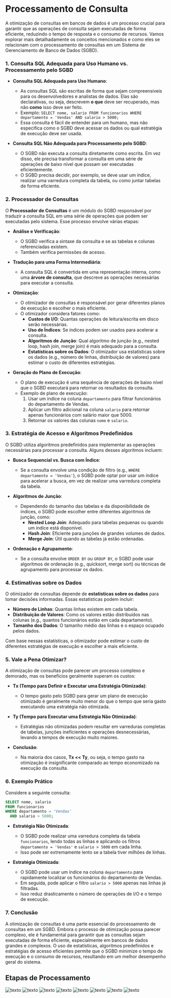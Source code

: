 # Processamento de Consulta

   A otimização de consultas em bancos de dados é um processo crucial para garantir que as operações de consulta sejam executadas de forma eficiente, reduzindo o tempo de resposta e o consumo de recursos. Vamos explorar mais detalhadamente os conceitos mencionados e como eles se relacionam com o processamento de consultas em um Sistema de Gerenciamento de Banco de Dados (SGBD).

### 1. **Consulta SQL Adequada para Uso Humano vs. Processamento pelo SGBD**

- **Consulta SQL Adequada para Uso Humano**: 
  - As consultas SQL são escritas de forma que sejam compreensíveis para os desenvolvedores e analistas de dados. Elas são declarativas, ou seja, descrevem **o que** deve ser recuperado, mas não **como** isso deve ser feito.
  - Exemplo: `SELECT nome, salario FROM funcionarios WHERE departamento = 'Vendas' AND salario > 5000;`
  - Essa consulta é fácil de entender para um humano, mas não especifica como o SGBD deve acessar os dados ou qual estratégia de execução deve ser usada.

- **Consulta SQL Não Adequada para Processamento pelo SGBD**:
  - O SGBD não executa a consulta diretamente como escrita. Em vez disso, ele precisa transformar a consulta em uma série de operações de baixo nível que possam ser executadas eficientemente.
  - O SGBD precisa decidir, por exemplo, se deve usar um índice, realizar uma varredura completa da tabela, ou como juntar tabelas de forma eficiente.

### 2. **Processador de Consultas**

O **Processador de Consultas** é um módulo do SGBD responsável por traduzir a consulta SQL em uma série de operações que podem ser executadas pelo sistema. Esse processo envolve várias etapas:

- **Análise e Verificação**: 
  - O SGBD verifica a sintaxe da consulta e se as tabelas e colunas referenciadas existem.
  - Também verifica permissões de acesso.

- **Tradução para uma Forma Intermediária**:
  - A consulta SQL é convertida em uma representação interna, como uma **árvore de consulta**, que descreve as operações necessárias para executar a consulta.

- **Otimização**:
  - O otimizador de consultas é responsável por gerar diferentes planos de execução e escolher o mais eficiente.
  - O otimizador considera fatores como:
    - **Custos de I/O**: Quantas operações de leitura/escrita em disco serão necessárias.
    - **Uso de Índices**: Se índices podem ser usados para acelerar a consulta.
    - **Algoritmos de Junção**: Qual algoritmo de junção (e.g., nested loop, hash join, merge join) é mais adequado para a consulta.
    - **Estatísticas sobre os Dados**: O otimizador usa estatísticas sobre os dados (e.g., número de linhas, distribuição de valores) para estimar o custo de diferentes estratégias.

- **Geração do Plano de Execução**:
  - O plano de execução é uma sequência de operações de baixo nível que o SGBD executará para retornar os resultados da consulta.
  - Exemplo de plano de execução:
    1. Usar um índice na coluna `departamento` para filtrar funcionários do departamento de Vendas.
    2. Aplicar um filtro adicional na coluna `salario` para retornar apenas funcionários com salário maior que 5000.
    3. Retornar os valores das colunas `nome` e `salario`.

### 3. **Estratégia de Acesso e Algoritmos Predefinidos**

O SGBD utiliza algoritmos predefinidos para implementar as operações necessárias para processar a consulta. Alguns desses algoritmos incluem:

- **Busca Sequencial vs. Busca com Índice**:
  - Se a consulta envolve uma condição de filtro (e.g., `WHERE departamento = 'Vendas'`), o SGBD pode optar por usar um índice para acelerar a busca, em vez de realizar uma varredura completa da tabela.

- **Algoritmos de Junção**:
  - Dependendo do tamanho das tabelas e da disponibilidade de índices, o SGBD pode escolher entre diferentes algoritmos de junção, como:
    - **Nested Loop Join**: Adequado para tabelas pequenas ou quando um índice está disponível.
    - **Hash Join**: Eficiente para junções de grandes volumes de dados.
    - **Merge Join**: Útil quando as tabelas já estão ordenadas.

- **Ordenação e Agrupamento**:
  - Se a consulta envolve `ORDER BY` ou `GROUP BY`, o SGBD pode usar algoritmos de ordenação (e.g., quicksort, merge sort) ou técnicas de agrupamento para processar os dados.

### 4. **Estimativas sobre os Dados**

O otimizador de consultas depende de **estatísticas sobre os dados** para tomar decisões informadas. Essas estatísticas podem incluir:

- **Número de Linhas**: Quantas linhas existem em cada tabela.
- **Distribuição de Valores**: Como os valores estão distribuídos nas colunas (e.g., quantos funcionários estão em cada departamento).
- **Tamanho dos Dados**: O tamanho médio das linhas e o espaço ocupado pelos dados.

Com base nessas estatísticas, o otimizador pode estimar o custo de diferentes estratégias de execução e escolher a mais eficiente.

### 5. **Vale a Pena Otimizar?**

A otimização de consultas pode parecer um processo complexo e demorado, mas os benefícios geralmente superam os custos:

- **Tx (Tempo para Definir e Executar uma Estratégia Otimizada)**:
  - O tempo gasto pelo SGBD para gerar um plano de execução otimizado é geralmente muito menor do que o tempo que seria gasto executando uma estratégia não otimizada.

- **Ty (Tempo para Executar uma Estratégia Não Otimizada)**:
  - Estratégias não otimizadas podem resultar em varreduras completas de tabelas, junções ineficientes e operações desnecessárias, levando a tempos de execução muito maiores.

- **Conclusão**:
  - Na maioria dos casos, **Tx << Ty**, ou seja, o tempo gasto na otimização é insignificante comparado ao tempo economizado na execução da consulta.

### 6. **Exemplo Prático**

Considere a seguinte consulta:

```sql
SELECT nome, salario 
FROM funcionarios 
WHERE departamento = 'Vendas' 
  AND salario > 5000;
```

- **Estratégia Não Otimizada**:
  - O SGBD pode realizar uma varredura completa da tabela `funcionarios`, lendo todas as linhas e aplicando os filtros `departamento = 'Vendas'` e `salario > 5000` em cada linha.
  - Isso pode ser extremamente lento se a tabela tiver milhões de linhas.

- **Estratégia Otimizada**:
  - O SGBD pode usar um índice na coluna `departamento` para rapidamente localizar os funcionários do departamento de Vendas.
  - Em seguida, pode aplicar o filtro `salario > 5000` apenas nas linhas já filtradas.
  - Isso reduz drasticamente o número de operações de I/O e o tempo de execução.

### 7. **Conclusão**

A otimização de consultas é uma parte essencial do processamento de consultas em um SGBD. Embora o processo de otimização possa parecer complexo, ele é fundamental para garantir que as consultas sejam executadas de forma eficiente, especialmente em bancos de dados grandes e complexos. O uso de estatísticas, algoritmos predefinidos e estratégias de acesso eficientes permite que o SGBD minimize o tempo de execução e o consumo de recursos, resultando em um melhor desempenho geral do sistema.

## Etapas de Processamento

![texto](./bd2/imagens/proc1.png)
![texto](./bd2/imagens/proc2.png)
![texto](./bd2/imagens/proc3.png)
![texto](./bd2/imagens/proc4.png)
![texto](./bd2/imagens/proc5.png)
![texto](./bd2/imagens/proc6.png)
![texto](./bd2/imagens/proc7.png)
![texto](./bd2/imagens/proc8.png)


